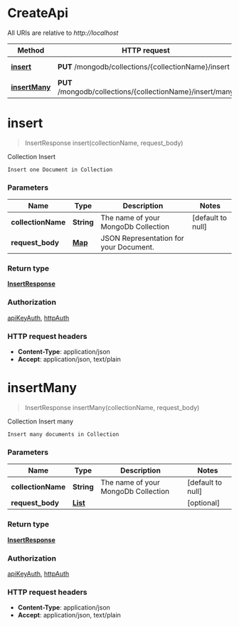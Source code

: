 # CreateApi

All URIs are relative to *http://localhost*

Method | HTTP request | Description
------------- | ------------- | -------------
[**insert**](CreateApi.md#insert) | **PUT** /mongodb/collections/{collectionName}/insert | Collection Insert
[**insertMany**](CreateApi.md#insertMany) | **PUT** /mongodb/collections/{collectionName}/insert/many | Collection Insert many


<a name="insert"></a>
# **insert**
> InsertResponse insert(collectionName, request\_body)

Collection Insert

    Insert one Document in Collection

### Parameters

Name | Type | Description  | Notes
------------- | ------------- | ------------- | -------------
 **collectionName** | **String**| The name of your MongoDb Collection | [default to null]
 **request\_body** | [**Map**](../Models/string.md)| JSON Representation for your Document. |

### Return type

[**InsertResponse**](../Models/InsertResponse.md)

### Authorization

[apiKeyAuth](../README.md#apiKeyAuth), [httpAuth](../README.md#httpAuth)

### HTTP request headers

- **Content-Type**: application/json
- **Accept**: application/json, text/plain

<a name="insertMany"></a>
# **insertMany**
> InsertResponse insertMany(collectionName, request\_body)

Collection Insert many

    Insert many documents in Collection

### Parameters

Name | Type | Description  | Notes
------------- | ------------- | ------------- | -------------
 **collectionName** | **String**| The name of your MongoDb Collection | [default to null]
 **request\_body** | [**List**](../Models/map.md)|  | [optional]

### Return type

[**InsertResponse**](../Models/InsertResponse.md)

### Authorization

[apiKeyAuth](../README.md#apiKeyAuth), [httpAuth](../README.md#httpAuth)

### HTTP request headers

- **Content-Type**: application/json
- **Accept**: application/json, text/plain


